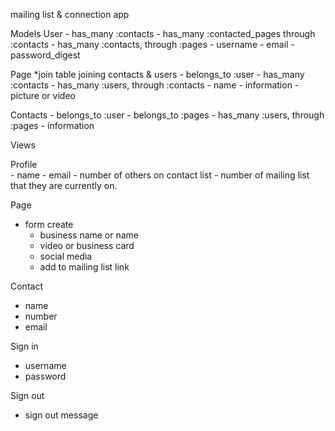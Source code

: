 mailing list & connection app

Models
 User
    - has_many :contacts
    - has_many :contacted_pages through :contacts
    - has_many :contacts, through :pages 
    - username 
    - email
    - password_digest


 Page *join table joining contacts & users
    - belongs_to :user
    - has_many :contacts
    - has_many :users, through :contacts
    - name
    - information 
    - picture or video

 Contacts 
    - belongs_to :user
    - belongs_to :pages
    - has_many :users, through :pages
    - information


Views

 Profile  
    - name
    - email
    - number of others on contact list
    - number of mailing list that they are currently on.

 Page
   - form create
      - business name or name
      - video or business card 
      -  social media
      - add to mailing list link 

 Contact 
   - name 
   - number
   - email
      

 Sign in
   - username 
   - password

 Sign out
   - sign out message 


